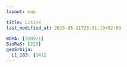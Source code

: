 ```yaml
---
layout: map

title: Lisine
last_modified_at: 2018-05-21T23:31:19+02:00

WDPA: [328921]
BioRaS: [225]
geoSrbija:
  L1_183: [141]
---
```

